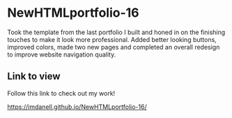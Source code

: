 # NewHTMLportfolio-16

Took the template from the last portfolio I built and honed in on the finishing touches to make it look more professional. Added better looking buttons, improved colors, made two new pages and completed an overall redesign to improve website navigation quality.

## Link to view

Follow this link to check out my work! 



https://imdanell.github.io/NewHTMLportfolio-16/
